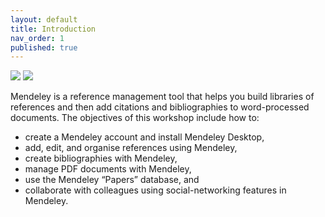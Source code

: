 ```yaml
---
layout: default
title: Introduction
nav_order: 1
published: true
---
```

<img src="{{site.baseurl}}/content/images/Mendeley.png">
<img src="{{site.baseurl}}/content/fig/plot3.png">


Mendeley is a reference management tool that helps you build libraries of references and then add citations and bibliographies to word-processed documents. The objectives of this workshop include how to:

- create a Mendeley account and install Mendeley Desktop,
- add, edit, and organise references using Mendeley,
- create bibliographies with Mendeley,
- manage PDF documents with Mendeley,
- use the Mendeley “Papers” database, and
- collaborate with colleagues using social-networking features in Mendeley.
